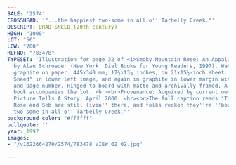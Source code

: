 ```yaml
---
SALE: '2574'
CROSSHEAD: '"...the happiest two-some in all o'' Tarbelly Creek."'
DESCRIPT: BRAD SNEED (20th century)
HIGH: "1000"
LOT: "56"
LOW: "700"
REFNO: "783478"
TYPESET: 'Illustration for page 32 of <i>Smoky Mountain Rose: An Appalachian Cinderella</i>
  by Alan Schroeder (New York: Dial Books for Young Readers, 1997). Watercolor over
  graphite on paper. 445x340 mm; 17½x13¼ inches, on 21x15½-inch sheet. Signed "Brad
  Sneed" in lower left image, and again in graphite in lower margin with book title
  and page number. Hinged to board with matte and archivally framed. A copy of the
  book accompanies the lot. <br><br>Provenance: Acquired by current owner from Every
  Picture Tells A Story, April 2000. <br><br>The full caption reads "To this day,
  Rose and Seb are still livin'' there, and folks reckon they''re ''bout the happiest
  two-some in all o'' Tarbelly Creek."'
background_color: "#ffffff"
pullquote: ''
year: 1997
images:
- "/v1622664270/2574/783478_VIEW_02_02.jpg"

---
```

